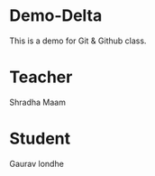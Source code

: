 # Demo-Delta
This is a demo for Git &amp; Github class.

# Teacher
Shradha Maam

# Student
Gaurav londhe